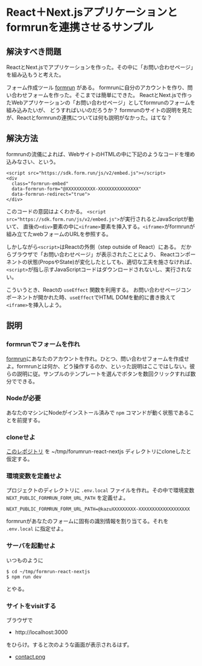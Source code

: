 # React＋Next.jsアプリケーションとformrunを連携させるサンプル

## 解決すべき問題

ReactとNext.jsでアプリケーションを作った。その中に「お問い合わせページ」を組み込もうと考えた。

フォーム作成ツール [formrun](https://form.run/home) がある。
formrunに自分のアカウントを作り、問い合わせフォームを作った。そこまでは簡単にできた。
ReactとNext.jsで作ったWebアプリケーションの「お問い合わせページ」としてformrunのフォームを組み込みたいが、
どうすればいいのだろうか？
formrunのサイトの説明を見たが、Reactとformrunの連携については何も説明がなかった。はてな？

## 解決方法

formrunの流儀によれば、WebサイトのHTMLの中に下記のようなコードを埋め込みなさい、という。

```
<script src="https://sdk.form.run/js/v2/embed.js"></script>
<div
  class="formrun-embed"
  data-formrun-form="@XXXXXXXXXXX-XXXXXXXXXXXXXXX"
  data-formrun-redirect="true">
</div>
```

このコードの意図はよくわかる。
`<script src="https://sdk.form.run/js/v2/embed.js">`が実行されるとJavaScriptが動いて、
直後の`<div>`要素の中に`<iframe>`要素を挿入する。`<iframe>`がformrunが組み立てたwebフォームのURLを参照する。

しかしながら`<script>`はReactの外側（step outside of React）にある。
だからブラウザで「お問い合わせページ」が表示されたことにより、
Reactコンポーネントの状態(PropsやState)が変化したとしても、適切な工夫を施さなければ、
`<script>`が指し示すJavaScriptコードはダウンロードされないし、実行されない。

こういうとき、Reactの `useEffect` 関数を利用する。
お問い合わせページコンポーネントが開かれた時、`useEffect`でHTML DOMを動的に書き換えて
`<iframe>`を挿入しよう。

## 説明

### formrunでフォームを作れ

[formrun](https://form.run/home)にあなたのアカウントを作れ。ひとつ、問い合わせフォームを作成せよ。formrunとは何か、どう操作するのか、といった説明はここではしない。彼らの説明に従。サンプルのテンプレートを選んでボタンを数回クリックすれば数分でできる。

### Nodeが必要

あなたのマシンにNodeがインストール済みで `npm` コマンドが動く状態であることを前提する。

### cloneせよ

[このレポジトリ](https://github.com/kazurayam/formrun-react-nextjs) を ~/tmp/forumrun-react-nextjs ディレクトリにcloneしたと仮定する。

### 環境変数を定義せよ

プロジェクトのディレクトリに `.env.local` ファイルを作れ。その中で環境変数 `NEXT_PUBLIC_FORMRUN_FORM_URL_PATH` を定義せよ。

```
NEXT_PUBLIC_FORMRUN_FORM_URL_PATH=@kazuXXXXXXXXX-XXXXXXXXXXXXXXXXXXX
```

formrunがあなたのフォームに固有の識別情報を割り当てる。それを `.env.local` に指定せよ。

### サーバを起動せよ

いつものように

```
$ cd ~/tmp/formrun-react-nextjs
$ npm run dev
```

とやる。

### サイトをvisitする

ブラウザで

- http://localhost:3000

をひらけ。すると次のような画面が表示されるはず。

- [contact.png](https://kazurayam.github.io/formrun-react-nextjs/images/contact.png)

